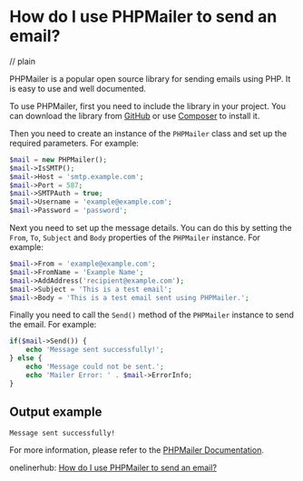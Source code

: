 # How do I use PHPMailer to send an email?
// plain

PHPMailer is a popular open source library for sending emails using PHP. It is easy to use and well documented.

To use PHPMailer, first you need to include the library in your project. You can download the library from [GitHub](https://github.com/PHPMailer/PHPMailer) or use [Composer](https://getcomposer.org/) to install it.

Then you need to create an instance of the `PHPMailer` class and set up the required parameters. For example:

```php
$mail = new PHPMailer();
$mail->IsSMTP();
$mail->Host = 'smtp.example.com';
$mail->Port = 587;
$mail->SMTPAuth = true;
$mail->Username = 'example@example.com';
$mail->Password = 'password';
```

Next you need to set up the message details. You can do this by setting the `From`, `To`, `Subject` and `Body` properties of the `PHPMailer` instance. For example:

```php
$mail->From = 'example@example.com';
$mail->FromName = 'Example Name';
$mail->AddAddress('recipient@example.com');
$mail->Subject = 'This is a test email';
$mail->Body = 'This is a test email sent using PHPMailer.';
```

Finally you need to call the `Send()` method of the `PHPMailer` instance to send the email. For example:

```php
if($mail->Send()) {
    echo 'Message sent successfully!';
} else {
    echo 'Message could not be sent.';
    echo 'Mailer Error: ' . $mail->ErrorInfo;
}
```

## Output example

```
Message sent successfully!
```

For more information, please refer to the [PHPMailer Documentation](https://github.com/PHPMailer/PHPMailer/wiki).

onelinerhub: [How do I use PHPMailer to send an email?](https://onelinerhub.com/phpmailer/how-do-i-use-phpmailer-to-send-an-email-1685704402)
